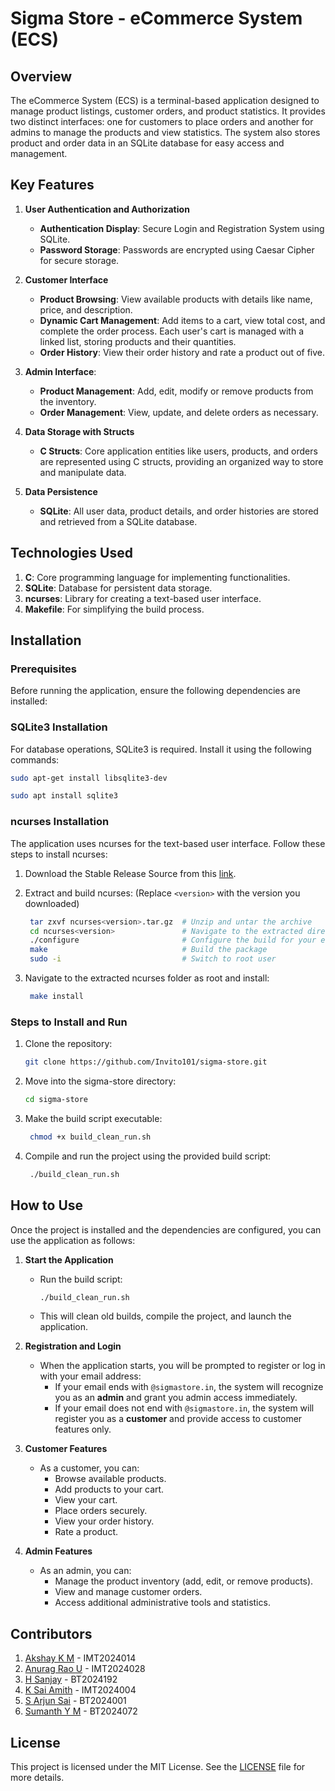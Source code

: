 # Sigma Store - eCommerce System (ECS)

## Overview

The eCommerce System (ECS) is a terminal-based application designed to manage product listings, customer orders, and product statistics. It provides two distinct interfaces: one for customers to place orders and another for admins to manage the products and view statistics. The system also stores product and order data in an SQLite database for easy access and management.

## Key Features

1. **User Authentication and Authorization**

    - **Authentication Display**: Secure Login and Registration System using SQLite.
    - **Password Storage**: Passwords are encrypted using Caesar Cipher for secure storage.

2. **Customer Interface**

    - **Product Browsing**: View available products with details like name, price, and description.
    - **Dynamic Cart Management**: Add items to a cart, view total cost, and complete the order process. Each user's cart is managed with a linked list, storing products and their quantities.
    - **Order History**: View their order history and rate a product out of five.

3. **Admin Interface**:

    - **Product Management**: Add, edit, modify or remove products from the inventory.
    - **Order Management**: View, update, and delete orders as necessary.

4. **Data Storage with Structs**

    - **C Structs**: Core application entities like users, products, and orders are represented using C structs, providing an organized way to store and manipulate data.

5. **Data Persistence**
    - **SQLite**: All user data, product details, and order histories are stored and retrieved from a SQLite database.

## Technologies Used

1. **C**: Core programming language for implementing functionalities.
2. **SQLite**: Database for persistent data storage.
3. **ncurses**: Library for creating a text-based user interface.
4. **Makefile**: For simplifying the build process.

## Installation

### Prerequisites

Before running the application, ensure the following dependencies are installed:

### SQLite3 Installation

For database operations, SQLite3 is required. Install it using the following commands:

```bash
sudo apt-get install libsqlite3-dev
```

```bash
sudo apt install sqlite3
```

### ncurses Installation

The application uses ncurses for the text-based user interface. Follow these steps to install ncurses:

1. Download the Stable Release Source from this [link](https://invisible-island.net/ncurses/ncurses.html#download_ncurses).

2. Extract and build ncurses: (Replace `<version>` with the version you downloaded)

    ```bash
     tar zxvf ncurses<version>.tar.gz  # Unzip and untar the archive
     cd ncurses<version>               # Navigate to the extracted directory
     ./configure                       # Configure the build for your environment
     make                              # Build the package
     sudo -i                           # Switch to root user
    ```

3. Navigate to the extracted ncurses folder as root and install:

    ```bash
     make install
    ```

### Steps to Install and Run

1. Clone the repository:
    ```bash
    git clone https://github.com/Invito101/sigma-store.git
    ```
2. Move into the sigma-store directory:
    ```bash
    cd sigma-store
    ```
3. Make the build script executable:
    ```bash
     chmod +x build_clean_run.sh
    ```
4. Compile and run the project using the provided build script:
    ```bash
     ./build_clean_run.sh
    ```

## How to Use

Once the project is installed and the dependencies are configured, you can use the application as follows:

1. **Start the Application**

    - Run the build script:
        ```bash
        ./build_clean_run.sh
        ```
    - This will clean old builds, compile the project, and launch the application.

2. **Registration and Login**
    - When the application starts, you will be prompted to register or log in with your email address:
        - If your email ends with `@sigmastore.in`, the system will recognize you as an **admin** and grant you admin access immediately.
        - If your email does not end with `@sigmastore.in`, the system will register you as a **customer** and provide access to customer features only.
3. **Customer Features**
    - As a customer, you can:
        - Browse available products.
        - Add products to your cart.
        - View your cart.
        - Place orders securely.
        - View your order history.
        - Rate a product.
4. **Admin Features**
    - As an admin, you can:
        - Manage the product inventory (add, edit, or remove products).
        - View and manage customer orders.
        - Access additional administrative tools and statistics.

## Contributors

1. [Akshay K M](https://github.com/Akshay-K-M) - IMT2024014
2. [Anurag Rao U](https://github.com/Invito101) - IMT2024028
3. [H Sanjay](https://github.com/Bit-by-bit-coder) - BT2024192
4. [K Sai Amith](https://github.com/Dictator-00) - IMT2024004
5. [S Arjun Sai](https://github.com/broskitos) - BT2024001
6. [Sumanth Y M](https://github.com/Sumanth-YM) - BT2024072

## License

This project is licensed under the MIT License. See the [LICENSE](LICENSE) file for more details.
